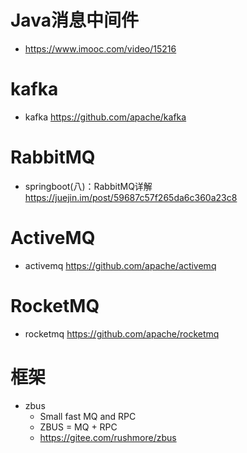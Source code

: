# Java消息中间件

- <https://www.imooc.com/video/15216>

# kafka

- kafka https://github.com/apache/kafka

# RabbitMQ

- springboot(八)：RabbitMQ详解 https://juejin.im/post/59687c57f265da6c360a23c8

# ActiveMQ

- activemq https://github.com/apache/activemq

# RocketMQ

- rocketmq https://github.com/apache/rocketmq

# 框架

- zbus
    - Small fast MQ and RPC
    - ZBUS = MQ + RPC
    - https://gitee.com/rushmore/zbus


